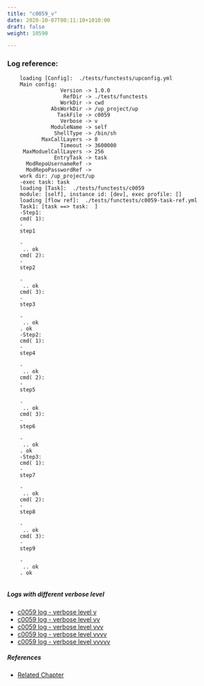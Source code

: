 ```yaml
---
title: "c0059_v"
date: 2020-10-07T00:11:10+1010:00
draft: false
weight: 10590

---
```


### Log reference: <no value>

```
    loading [Config]:  ./tests/functests/upconfig.yml
    Main config:
                 Version -> 1.0.0
                  RefDir -> ./tests/functests
                 WorkDir -> cwd
              AbsWorkDir -> /up_project/up
                TaskFile -> c0059
                 Verbose -> v
              ModuleName -> self
               ShellType -> /bin/sh
           MaxCallLayers -> 8
                 Timeout -> 3600000
     MaxModuelCallLayers -> 256
               EntryTask -> task
      ModRepoUsernameRef -> 
      ModRepoPasswordRef -> 
    work dir: /up_project/up
    -exec task: task
    loading [Task]:  ./tests/functests/c0059
    module: [self], instance id: [dev], exec profile: []
    loading [flow ref]:  ./tests/functests/c0059-task-ref.yml
    Task1: [task ==> task:  ]
    -Step1:
    cmd( 1):
    -
    step1
    
    -
     .. ok
    cmd( 2):
    -
    step2
    
    -
     .. ok
    cmd( 3):
    -
    step3
    
    -
     .. ok
    . ok
    -Step2:
    cmd( 1):
    -
    step4
    
    -
     .. ok
    cmd( 2):
    -
    step5
    
    -
     .. ok
    cmd( 3):
    -
    step6
    
    -
     .. ok
    . ok
    -Step3:
    cmd( 1):
    -
    step7
    
    -
     .. ok
    cmd( 2):
    -
    step8
    
    -
     .. ok
    cmd( 3):
    -
    step9
    
    -
     .. ok
    . ok
    
```

##### Logs with different verbose level
* [c0059 log - verbose level v](../../logs/c0059_v)
* [c0059 log - verbose level vv](../../logs/c0059_vv)
* [c0059 log - verbose level vvv](../../logs/c0059_vvv)
* [c0059 log - verbose level vvvv](../../logs/c0059_vvvv)
* [c0059 log - verbose level vvvvv](../../logs/c0059_vvvvv)

##### References
* [Related Chapter](../../organization/c0059)
